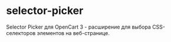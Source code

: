 # selector-picker
Selector Picker для OpenCart 3 - расширение для выбора CSS-селекторов элементов на веб-странице.
